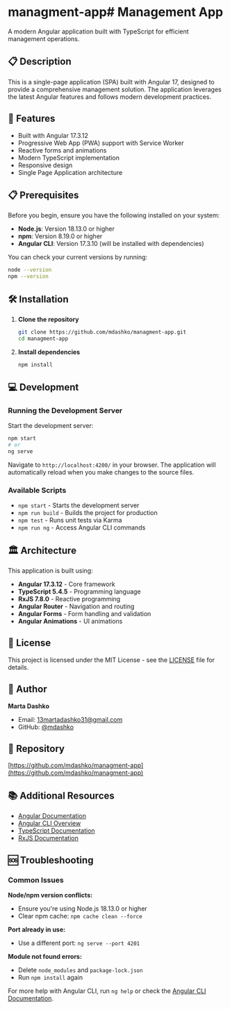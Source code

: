 # managment-app# Management App

A modern Angular application built with TypeScript for efficient management operations.

## 📋 Description

This is a single-page application (SPA) built with Angular 17, designed to provide a comprehensive management solution. The application leverages the latest Angular features and follows modern development practices.

## 🚀 Features

- Built with Angular 17.3.12
- Progressive Web App (PWA) support with Service Worker
- Reactive forms and animations
- Modern TypeScript implementation
- Responsive design
- Single Page Application architecture

## 📋 Prerequisites

Before you begin, ensure you have the following installed on your system:

- **Node.js**: Version 18.13.0 or higher
- **npm**: Version 8.19.0 or higher
- **Angular CLI**: Version 17.3.10 (will be installed with dependencies)

You can check your current versions by running:
```bash
node --version
npm --version
```

## 🛠️ Installation

1. **Clone the repository**
   ```bash
   git clone https://github.com/mdashko/managment-app.git
   cd managment-app
   ```

2. **Install dependencies**
   ```bash
   npm install
   ```

## 💻 Development

### Running the Development Server

Start the development server:
```bash
npm start
# or
ng serve
```

Navigate to `http://localhost:4200/` in your browser. The application will automatically reload when you make changes to the source files.

### Available Scripts

- `npm start` - Starts the development server
- `npm run build` - Builds the project for production
- `npm test` - Runs unit tests via Karma
- `npm run ng` - Access Angular CLI commands

## 🏛️ Architecture

This application is built using:

- **Angular 17.3.12** - Core framework
- **TypeScript 5.4.5** - Programming language
- **RxJS 7.8.0** - Reactive programming
- **Angular Router** - Navigation and routing
- **Angular Forms** - Form handling and validation
- **Angular Animations** - UI animations

## 📄 License

This project is licensed under the MIT License - see the [LICENSE](LICENSE) file for details.

## 👤 Author

**Marta Dashko**
- Email: 13martadashko31@gmail.com
- GitHub: [@mdashko](https://github.com/mdashko)

## 🔗 Repository

[https://github.com/mdashko/managment-app](https://github.com/mdashko/managment-app)

## 📚 Additional Resources

- [Angular Documentation](https://angular.io/docs)
- [Angular CLI Overview](https://angular.io/cli)
- [TypeScript Documentation](https://www.typescriptlang.org/docs/)
- [RxJS Documentation](https://rxjs.dev/)

## 🆘 Troubleshooting

### Common Issues

**Node/npm version conflicts:**
- Ensure you're using Node.js 18.13.0 or higher
- Clear npm cache: `npm cache clean --force`

**Port already in use:**
- Use a different port: `ng serve --port 4201`

**Module not found errors:**
- Delete `node_modules` and `package-lock.json`
- Run `npm install` again

For more help with Angular CLI, run `ng help` or check the [Angular CLI Documentation](https://angular.io/cli).